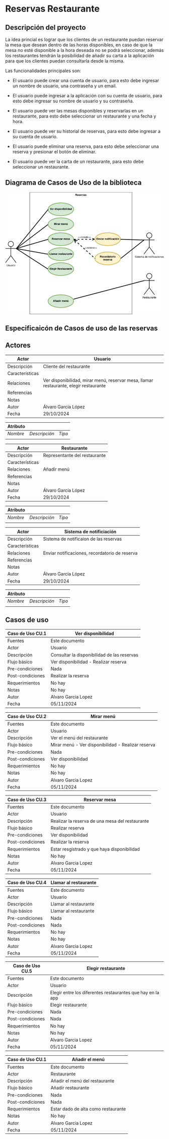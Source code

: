 # Reservas Restaurante
## Descripción del proyecto
La idea princial es lograr que los clientes de un restaurante puedan reservar la mesa que desean dentro de las horas disponibles, en caso de que la mesa no esté disponible a la hora deseada no se podrá seleccionar, además los restaurantes tendrán la posibilidad de añadir su carta a la aplicación para que los clientes puedan consultarla desde la misma.

Las funcionalidades principales son:


- El usuario puede crear una cuenta de usuario, para esto debe ingresar un nombre de usuario, una contraseña y un email.


- El usuario puede ingresar a la aplicación con su cuenta de usuario, para esto debe ingresar su nombre de usuario y su contraseña.


- El usuario puede ver las mesas disponibles y reservarlas en un restaurante, para esto debe seleccionar un restaurante y una fecha y hora.


- El usuario puede ver su historial de reservas, para esto debe ingresar a su cuenta de usuario.


- El usuario puede eliminar una reserva, para esto debe seleccionar una reserva y presionar el botón de eliminar.

- El usuario puede ver la carta de un restaurante, para esto debe seleccionar un restaurante.

## Diagrama de Casos de Uso de la biblioteca

<img src="casos-uso.drawio.png">

## Especificaicón de Casos de uso de las reservas

## Actores
|  Actor | Usuario  |
|---|---|
| Descripción  | Cliente  del restaurante  |
| Características  |  |
| Relaciones | Ver disponibilidad, mirar menú, reservar mesa, llamar restaurante, elegir restaurante |
| Referencias |  |   
|  Notas |   |
| Autor  | Álvaro García López |
|Fecha | 29/10/2024 |

|  Atributo |||
|---|---|---|
| _Nombre_  | _Descripción_  | _Tipo_ |
| | |

|  Actor | Restaurante |
|---|---|
| Descripción  | Representante del restaurante |
| Características  |  |
| Relaciones | Añadir menú |
| Referencias |  |   
|  Notas |   |
| Autor  | Álvaro García López |
|Fecha | 29/10/2024 |

|  Atributo |||
|---|---|---|
| _Nombre_  | _Descripción_  | _Tipo_ |
| | |

|  Actor | Sistema de notificiación |
|---|---|
| Descripción  | Sistema de notificaion de las reservas |
| Características  |  |
| Relaciones | Enviar notificaciones, recordatorio de reserva |
| Referencias |  |   
|  Notas |   |
| Autor  | Álvaro García López |
|Fecha | 29/10/2024 |

|  Atributo |||
|---|---|---|
| _Nombre_  | _Descripción_  | _Tipo_ |
| | |

## Casos de uso

|  Caso de Uso	CU.1 | Ver disponibilidad  |
  |---|---|
  | Fuentes  | Este documento  |
  | Actor  |  Usuario |
  | Descripción | Consultar la disponibilidad de las reservas  |
  | Flujo básico | Ver disponibilidad - Realizar reserva |
  | Pre-condiciones | Nada  |  
  | Post-condiciones  | Realizar la reserva  |  
  |  Requerimientos | No hay |
  |  Notas |  No hay |
  | Autor  | Alvaro Garcia Lopez |
  | Fecha | 05/11/2024 |

  |  Caso de Uso	CU.2 | Mirar menú  |
  |---|---|
  | Fuentes  | Este documento  |
  | Actor  |  Usuario |
  | Descripción | Ver el menú del restaurante  |
  | Flujo básico | Mirar menú - Ver disponibilidad - Realizar reserva |
  | Pre-condiciones | Nada |  
  | Post-condiciones  | Ver disponibilidad  |  
  |  Requerimientos | No hay |
  |  Notas |  No hay |
  | Autor  | Alvaro Garcia Lopez |
  | Fecha | 05/11/2024 |

  |  Caso de Uso	CU.3 | Reservar mesa  |
  |---|---|
  | Fuentes  | Este documento  |
  | Actor  |  Usuario |
  | Descripción | Realizar la reserva de una mesa del restaurante  |
  | Flujo básico | Realizar reserva |
  | Pre-condiciones | Ver disponibilidad  |  
  | Post-condiciones  | Realizar la reserva  |  
  |  Requerimientos | Estar resgistrado y que haya disponibilidad |
  |  Notas |  No hay |
  | Autor  | Alvaro Garcia Lopez |
  | Fecha | 05/11/2024 |

  |  Caso de Uso	CU.4 | Llamar al restaurante  |
  |---|---|
  | Fuentes  | Este documento  |
  | Actor  |  Usuario |
  | Descripción | Llamar al restaurante  |
  | Flujo básico | Llamar al restaurante |
  | Pre-condiciones | Nada  |  
  | Post-condiciones  | Nada  |  
  |  Requerimientos | No hay |
  |  Notas |  No hay |
  | Autor  | Alvaro Garcia Lopez |
  | Fecha | 05/11/2024 |

  |  Caso de Uso	CU.5 |  Elegir restaurante  |
  |---|---|
  | Fuentes  | Este documento  |
  | Actor  |  Usuario |
  | Descripción | Elegir entre los diferentes restaurantes que hay en la app  |
  | Flujo básico | Elegir restaurante |
  | Pre-condiciones | Nada  |  
  | Post-condiciones  | Nada  |  
  |  Requerimientos | No hay |
  |  Notas |  No hay |
  | Autor  | Alvaro Garcia Lopez |
  | Fecha | 05/11/2024 |

  |  Caso de Uso	CU.1 | Añadir el menú  |
  |---|---|
  | Fuentes  | Este documento  |
  | Actor  |  Restaurante |
  | Descripción | Añadir el menú del restaurante  |
  | Flujo básico | Añadir restaurante |
  | Pre-condiciones | Nada  |  
  | Post-condiciones  | Nada  |  
  |  Requerimientos | Estar dado de alta como restaurante |
  |  Notas |  No hay |
  | Autor  | Alvaro Garcia Lopez |
  | Fecha | 05/11/2024 |
